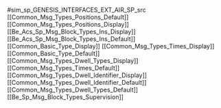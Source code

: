 #sim_sp_GENESIS_INTERFACES_EXT_AIR_SP_src
[[Common_Msg_Types_Positions_Default]]
[[Common_Msg_Types_Positions_Display]]
[[Be_Acs_Sp_Msg_Block_Types_Ins_Display]]
[[Be_Acs_Sp_Msg_Block_Types_Ins_Default]]
[[Common_Basic_Type_Display]]
[[Common_Msg_Types_Times_Display]]
[[Common_Basic_Type_Default]]
[[Common_Msg_Types_Dwell_Types_Display]]
[[Common_Msg_Types_Times_Default]]
[[Common_Msg_Types_Dwell_Identifier_Display]]
[[Common_Msg_Types_Dwell_Identifier_Default]]
[[Common_Msg_Types_Dwell_Types_Default]]
[[Be_Sp_Msg_Block_Types_Supervision]]
